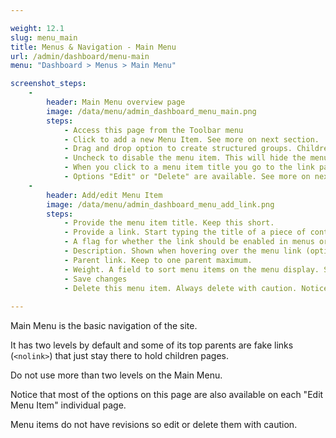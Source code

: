 ```yaml
---

weight: 12.1
slug: menu_main
title: Menus & Navigation - Main Menu
url: /admin/dashboard/menu-main
menu: "Dashboard > Menus > Main Menu"

screenshot_steps:
    -
        header: Main Menu overview page
        image: /data/menu/admin_dashboard_menu_main.png
        steps: 
            - Access this page from the Toolbar menu
            - Click to add a new Menu Item. See more on next section.
            - Drag and drop option to create structured groups. Children of a menu item appear indented.
            - Uncheck to disable the menu item. This will hide the menu item from the menu but will not delete it.
            - When you click to a menu item title you go to the link page of that menu item.
            - Options "Edit" or "Delete" are available. See more on next screenshot.
    -
        header: Add/edit Menu Item
        image: /data/menu/admin_dashboard_menu_add_link.png
        steps: 
            - Provide the menu item title. Keep this short.
            - Provide a link. Start typing the title of a piece of content to select it. You can also enter an internal path such as /node/add or an external URL such as "http://example.com". Enter `<front>` to link to the front page. Enter `<nolink>` to display link text only.
            - A flag for whether the link should be enabled in menus or hidden.
            - Description. Shown when hovering over the menu link (optional).
            - Parent link. Keep to one parent maximum.
            - Weight. A field to sort menu items on the menu display. Same as the drag and drop functionality on screenshot before.
            - Save changes 
            - Delete this menu item. Always delete with caution. Notice tha deleting a menu item does not delete also the Node that is referenced (if any).
            
---
```


Main Menu is the basic navigation of the site.

It has two levels by default and some of its top parents are fake links (`<nolink>`) that just stay there to hold children pages.

Do not use more than two levels on the Main Menu.

Notice that most of the options on this page are also available on each "Edit Menu Item" individual page.

Menu items do not have revisions so edit or delete them with caution.
